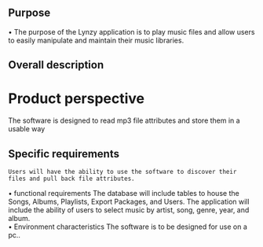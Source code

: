 ## Purpose
•	The purpose of the Lynzy application is to play music files and allow users to easily manipulate and maintain their music libraries.
## Overall description
# Product perspective
   The software is designed to read mp3 file attributes and store them in a usable way
## Specific requirements
	Users will have the ability to use the software to discover their files and pull back file attributes.
•	functional requirements
		The database will include tables to house the Songs, Albums, Playlists, Export Packages, and Users.
		The application will include the ability of users to select music by artist, song, genre, year, and album.  
•	Environment characteristics
            The software is to be designed for use on a pc..
